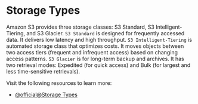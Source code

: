 # Storage Types

Amazon S3 provides three storage classes: S3 Standard, S3 Intelligent-Tiering, and S3 Glacier. `S3 Standard` is designed for frequently accessed data. It delivers low latency and high throughput. `S3 Intelligent-Tiering` is automated storage class that optimizes costs. It moves objects between two access tiers (frequent and infrequent access) based on changing access patterns. `S3 Glacier` is for long-term backup and archives. It has two retrieval modes: Expedited (for quick access) and Bulk (for largest and less time-sensitive retrievals).

Visit the following resources to learn more:

- [@official@Storage Types](https://aws.amazon.com/s3/storage-classes/)
